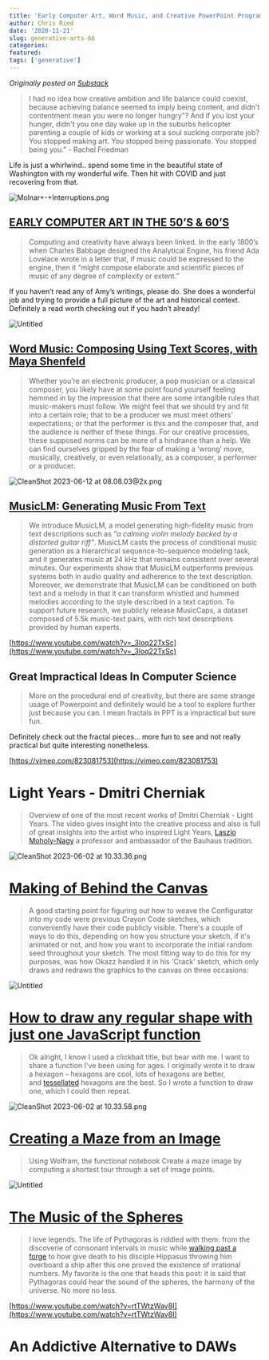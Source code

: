 ```yaml
---
title: 'Early Computer Art, Word Music, and Creative PowerPoint Programming'
author: Chris Ried
date: '2020-11-21'
slug: generative-arts-66
categories: 
featured: 
tags: ['generative']
---
```


_Originally posted on [Substack](https://generative.substack.com/p/early-computer-art-word-music-and)_

> I had no idea how creative ambition and life balance could coexist, because achieving balance seemed to imply being content, and didn't contentment mean you were no longer hungry"? And if you lost your hunger, didn't you one day wake up in the suburbs helicopter parenting a couple of kids or working at a soul sucking corporate job? You stopped making art. You stopped being passionate. You stopped being you.” - Rachel Friedman
> 

Life is just a whirlwind.. spend some time in the beautiful state of Washington with my wonderful wife. Then hit with COVID and just recovering from that. 

![Molnar+-+Interruptions.png](Molnar-Interruptions.png)

## **[EARLY COMPUTER ART IN THE 50’S & 60’S](https://www.amygoodchild.com/blog/computer-art-50s-and-60s)**

> Computing and creativity have always been linked. In the early 1800’s when Charles Babbage designed the Analytical Engine, his friend Ada Lovelace wrote in a letter that, if music could be expressed to the engine, then it “might compose elaborate and scientific pieces of music of any degree of complexity or extent.”
> 

If you haven’t read any of Amy’s writings, please do. She does a wonderful job and trying to provide a full picture of the art and historical context. Definitely a read worth checking out if you hadn’t already! 

![Untitled](Untitled.png)

## ****[Word Music: Composing Using Text Scores, with Maya Shenfeld](https://www.ableton.com/en/blog/word-music-composing-using-text-scores-with-maya-shenfeld/)****

> Whether you’re an electronic producer, a pop musician or a classical composer, you likely have at some point found yourself feeling hemmed in by the impression that there are some intangible rules that music-makers must follow. We might feel that we should try and fit into a certain role; that to be a producer we must meet others’ expectations; or that the performer is this and the composer that, and the audience is neither of these things. For our creative processes, these supposed norms can be more of a hindrance than a help. We can find ourselves gripped by the fear of making a ‘wrong’ move, musically, creatively, or even relationally, as a composer, a performer or a producer.
> 

![CleanShot 2023-06-12 at 08.08.03@2x.png](CleanShot_2023-06-12_at_08.08.032x.png)

## ****[MusicLM: Generating Music From Text](https://google-research.github.io/seanet/musiclm/examples/)****

> We introduce MusicLM, a model generating high-fidelity music from text descriptions such as *"a calming violin melody backed by a distorted guitar riff"*. MusicLM casts the process of conditional music generation as a hierarchical sequence-to-sequence modeling task, and it generates music at 24 kHz that remains consistent over several minutes. Our experiments show that MusicLM outperforms previous systems both in audio quality and adherence to the text description. Moreover, we demonstrate that MusicLM can be conditioned on both text and a melody in that it can transform whistled and hummed melodies according to the style described in a text caption. To support future research, we publicly release MusicCaps, a dataset composed of 5.5k music-text pairs, with rich text descriptions provided by human experts.
> 

[https://www.youtube.com/watch?v=_3loq22TxSc](https://www.youtube.com/watch?v=_3loq22TxSc)

## Great Impractical Ideas In Computer Science

> More on the procedural end of creativity, but there are some strange usage of Powerpoint and definitely would be a tool  to explore further just because you can. I mean fractals in PPT is a impractical but sure fun.
> 

Definitely check out the fractal pieces… more fun to see and not really practical but quite interesting nonetheless. 

[https://vimeo.com/823081753](https://vimeo.com/823081753)

# ****Light Years - Dmitri Cherniak****

> Overview of one of the most recent works of Dmitri Cherniak - Light Years. The video gives insight into the creative process and also is full of great insights into the artist who inspired  Light Years, [Laszio Moholy-Nagy](https://en.wikipedia.org/wiki/L%C3%A1szl%C3%B3_Moholy-Nagy) a professor and ambassador of the Bauhaus tradition.
> 

![CleanShot 2023-06-02 at 10.33.36.png](CleanShot_2023-06-02_at_10.33.36.png)

# **[Making of Behind the Canvas](https://www.gorillasun.de/blog/making-of-behind-the-canvas/)**

> A good starting point for figuring out how to weave the Configurator into my code were previous Crayon Code sketches, which conveniently have their code publicly visible. There's a couple of ways to do this, depending on how you structure your sketch, if it's animated or not, and how you want to incorporate the initial random seed throughout your sketch. The most fitting way to do this for my purposes, was how Okazz handled it in his 'Crack' sketch, which only draws and redraws the graphics to the canvas on three occasions:
> 

![Untitled](Untitled%201.png)

# **[How to draw any regular shape with just one JavaScript function](https://developer.mozilla.org/en-US/blog/javascript-shape-drawing-function/)**

> Ok alright, I know I used a clickbait title, but bear with me. I want to share a function I've been using for ages. I originally wrote it to draw a hexagon – hexagons are cool, lots of hexagons are better, and [tessellated](https://www.dictionary.com/browse/tessellated) hexagons are the best. So I wrote a function to draw one, which I could then repeat.
> 

![CleanShot 2023-06-02 at 10.33.58.png](CleanShot_2023-06-02_at_10.33.58.png)

# **[Creating a Maze from an Image](https://resources.wolframcloud.com/ExampleRepository/resources/Create-a-Maze-from-an-Image/)**

> Using Wolfram, the functional notebook Create a maze image by computing a shortest tour through a set of image points.
> 

![Untitled](Untitled%202.png)

# [The Music of the Spheres](https://fronkonstin.com/2023/01/20/the-music-of-the-spheres/)

> I love legends. The life of Pythagoras is riddled with them: from the discoverie of consonant intervals in music while [walking past a forge](https://en.wikipedia.org/wiki/Pythagorean_hammers) to how give death to his disciple Hippasus throwing him overboard a ship after this one proved the existence of irrational numbers. My favorite is the one that heads this post: it is said that Pythagoras could hear the sound of the spheres, the harmony of the universe. No more no less.
> 

[https://www.youtube.com/watch?v=rtTWtzWav8I](https://www.youtube.com/watch?v=rtTWtzWav8I)

# An Addictive Alternative to DAWs

> 
>